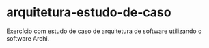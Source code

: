 # arquitetura-estudo-de-caso
Exercício com estudo de caso de arquitetura de software utilizando o software Archi.

